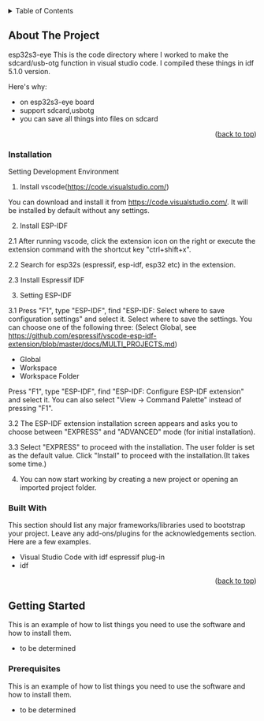 
<!-- TABLE OF CONTENTS -->
<details>
  <summary>Table of Contents</summary>
  <ol>
    <li>
      <a href="#about-the-project">About The Project</a>
      <ul>
        <li><a href="#built-with">Built With</a></li>
      </ul>
    </li>
    <li>
      <a href="#getting-started">Getting Started</a>
      <ul>
        <li><a href="#prerequisites">Prerequisites</a></li>
        <li><a href="#installation">Installation</a></li>
      </ul>
    </li>
    <li><a href="#usage">Usage</a></li>
    <li><a href="#roadmap">Roadmap</a></li>
    <li><a href="#contributing">Contributing</a></li>
    <li><a href="#license">License</a></li>
    <li><a href="#contact">Contact</a></li>
    <li><a href="#acknowledgments">Acknowledgments</a></li>
  </ol>
</details>

<!-- ABOUT THE PROJECT -->
## About The Project

esp32s3-eye
This is the code directory where I worked to make the sdcard/usb-otg function in visual studio code.
I compiled these things in idf 5.1.0 version.

Here's why:
* on esp32s3-eye board
* support sdcard,usbotg
* you can save all things into files on sdcard

<p align="right">(<a href="#readme-top">back to top</a>)</p>

### Installation

Setting Development Environment

1. Install vscode(https://code.visualstudio.com/)

You can download and install it from https://code.visualstudio.com/. It will be installed by default without any settings.

2. Install ESP-IDF

2.1 After running vscode, click the extension icon on the right or execute the extension command with the shortcut key "ctrl+shift+x".

2.2 Search for esp32s (espressif, esp-idf, esp32 etc) in the extension.

2.3 Install Espressif IDF

3. Setting ESP-IDF

  3.1 Press "F1", type "ESP-IDF", find "ESP-IDF: Select where to save configuration settings" and select it. Select where to save the settings.
  You can choose one of the following three: (Select Global, see https://github.com/espressif/vscode-esp-idf-extension/blob/master/docs/MULTI_PROJECTS.md)
  
   - Global
   - Workspace
   - Workspace Folder

  Press "F1", type "ESP-IDF", find "ESP-IDF: Configure ESP-IDF extension" and select it. You can also select "View -> Command Palette" instead of pressing "F1".

  3.2 The ESP-IDF extension installation screen appears and asks you to choose between "EXPRESS" and "ADVANCED" mode (for initial installation).

  3.3 Select "EXPRESS" to proceed with the installation.
The user folder is set as the default value. Click "Install" to proceed with the installation.(It takes some time.)

4. You can now start working by creating a new project or opening an imported project folder.
  
### Built With

This section should list any major frameworks/libraries used to bootstrap your project. Leave any add-ons/plugins for the acknowledgements section. Here are a few examples.

* Visual Studio Code with idf espressif plug-in
* idf 

<p align="right">(<a href="#readme-top">back to top</a>)</p>

<!-- GETTING STARTED -->
## Getting Started

This is an example of how to list things you need to use the software and how to install them.
* to be determined

### Prerequisites

This is an example of how to list things you need to use the software and how to install them.
* to be determined
  


